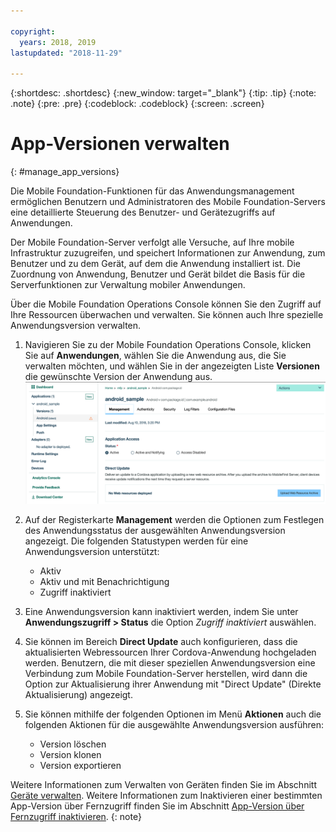 ```yaml
---

copyright:
  years: 2018, 2019
lastupdated: "2018-11-29"

---
```


{:shortdesc: .shortdesc}
{:new_window: target="_blank"}
{:tip: .tip}
{:note: .note}
{:pre: .pre}
{:codeblock: .codeblock}
{:screen: .screen}

# App-Versionen verwalten
{: #manage_app_versions}

Die Mobile Foundation-Funktionen für das Anwendungsmanagement ermöglichen Benutzern und Administratoren des Mobile Foundation-Servers eine detaillierte Steuerung des Benutzer- und Gerätezugriffs auf Anwendungen.

Der Mobile Foundation-Server verfolgt alle Versuche, auf Ihre mobile Infrastruktur zuzugreifen, und speichert Informationen zur Anwendung, zum Benutzer und zu dem Gerät, auf dem die Anwendung installiert ist. Die Zuordnung von Anwendung, Benutzer und Gerät bildet die Basis für die Serverfunktionen zur Verwaltung mobiler Anwendungen.

Über die Mobile Foundation Operations Console können Sie den Zugriff auf Ihre Ressourcen überwachen und verwalten. Sie können auch Ihre spezielle Anwendungsversion verwalten.

1.  Navigieren Sie zu der Mobile Foundation Operations Console, klicken Sie auf **Anwendungen**, wählen Sie die Anwendung aus, die Sie verwalten möchten, und wählen Sie in der angezeigten Liste **Versionen** die gewünschte Version der Anwendung aus.
    ![Anwendungsversion verwalten](images/app_version_management.png)

2. Auf der Registerkarte **Management** werden die Optionen zum Festlegen des Anwendungsstatus der ausgewählten Anwendungsversion angezeigt. Die folgenden Statustypen werden für eine Anwendungsversion unterstützt:
   * Aktiv
   * Aktiv und mit Benachrichtigung
   * Zugriff inaktiviert
3. Eine Anwendungsversion kann inaktiviert werden, indem Sie unter **Anwendungszugriff > Status** die Option *Zugriff inaktiviert* auswählen.
4. Sie können im Bereich **Direct Update** auch konfigurieren, dass die aktualisierten Webressourcen Ihrer Cordova-Anwendung hochgeladen werden. Benutzern, die mit dieser speziellen Anwendungsversion eine Verbindung zum Mobile Foundation-Server herstellen, wird dann die Option zur Aktualisierung ihrer Anwendung mit "Direct Update" (Direkte Aktualisierung) angezeigt.
5. Sie können mithilfe der folgenden Optionen im Menü **Aktionen** auch die folgenden Aktionen für die ausgewählte Anwendungsversion ausführen:
   *  Version löschen
   *  Version klonen
   *  Version exportieren


Weitere Informationen zum Verwalten von Geräten finden Sie im Abschnitt [Geräte verwalten](manage_devices.html). Weitere Informationen zum Inaktivieren einer bestimmten App-Version über Fernzugriff finden Sie im Abschnitt [App-Version über Fernzugriff inaktivieren](remote_disable_app_version.html).
{: note}

